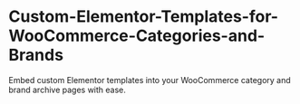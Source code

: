 # Custom-Elementor-Templates-for-WooCommerce-Categories-and-Brands
Embed custom Elementor templates into your WooCommerce category and brand archive pages with ease. 
